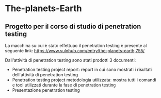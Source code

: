 # The-planets-Earth
## Progetto per il corso di studio di penetration testing

La macchina su cui è stato effettuao il penetration testing è presente al seguente link: https://www.vulnhub.com/entry/the-planets-earth,755/

Dall'attività di penetration testing sono stati prodotti 3 documenti:
- Penetration testing project report: report in cui sono mostrati i risultati dell'attività di penetration testing
- Penetration testing project metodologia utilizzata: mostra tutti i comandi e tool utilizzati durante la fase di penetration testing
- Presentazione penetration testing
